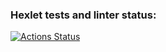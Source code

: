 ### Hexlet tests and linter status:
[![Actions Status](https://github.com/EKudrinsky/layout-designer-project-lvl1/workflows/hexlet-check/badge.svg)](https://github.com/EKudrinsky/layout-designer-project-lvl1/actions)
